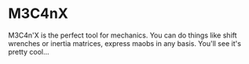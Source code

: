 # M3C4nX
      
M3C4n'X is the perfect tool for mechanics.
You can do things like shift wrenches or inertia matrices, express maobs in any basis.
You'll see it's pretty cool...
